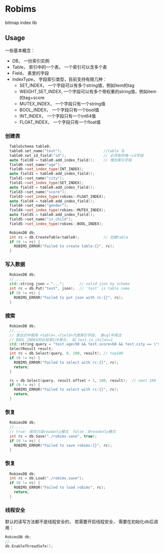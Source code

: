 # Robims
bitmap index lib

## Usage
一些基本概念：  
- DB， 一份索引实例
- Table， 索引中的一个表， 一个索引可以含多个表
- Field， 表里的字段
- IndexType， 字段索引类型，目前支持有限几种：
  - SET_INDEX， 一个字段可以有多个string值，例如item的tag
  - WEIGHT_SET_INDEX, 一个字段可以有多个带权重的string值，例如item的tag+score
  - MUTEX_INDEX， 一个字段只有一个string值
  - BOOL_INDEX， 一个字段只有一个bool值
  - INT_INDEX， 一个字段只有一个int64值
  - FLOAT_INDEX， 一个字段只有一个float值

### 创建表

```cpp
  TableSchema table0;
  table0.set_name("test");                   //table 名
  table0.set_id_field("id");                 // 必须有的唯一id字段
  auto field0 = table0.add_index_field();    // 增加索引字段
  field0->set_name("age");
  field0->set_index_type(INT_INDEX);      
  auto field1 = table0.add_index_field();
  field1->set_name("city");
  field1->set_index_type(SET_INDEX);
  auto field3 = table0.add_index_field();
  field3->set_name("score");
  field3->set_index_type(robims::FLOAT_INDEX);
  auto field4 = table0.add_index_field();
  field4->set_name("gender");
  field4->set_index_type(robims::MUTEX_INDEX);
  auto field5 = table0.add_index_field();
  field5->set_name("is_child");
  field5->set_index_type(robims::BOOL_INDEX);

  RobimsDB db;
  int rc = db.CreateTable(table0);           // 创建table
  if (0 != rc) {
    ROBIMS_ERROR("Failed to create table:{}", rc);
  }
```

### 写入数据
```cpp
  RobimsDB db;
  //.....
  std::string json = "...";       // valid json by schema
  int rc = db.Put("test", json);  // 'test' is table name
  if (0 != rc) {
    ROBIMS_ERROR("Failed to put json with rc:{}", rc);
  }
```

### 搜索
```cpp
  RobimsDB db;
  //.....
  // 表达式中使用 <table>.<field>代表索引字段， 类sql中用法
  // BOOL_INDEX的比较用1/0表示， 如 test.is_child==1
  std::string query = "test.age>50 && test.score>60 && test.city == \"sz\"";
  SelectResult result;
  int rc = db.Select(query, 0, 100, result); // top100
  if (0 != rc) {
    ROBIMS_ERROR("Failed to select with rc:{}", rc);
    return;
  }

  rc = db.Select(query, result.offset + 1, 100, result);  // next 100
  if (0 != rc) {
    ROBIMS_ERROR("Failed to select with rc:{}", rc);
    return;
  }
```

### 恢复
```cpp
  RobimsDB db;
  //.....
  // true: 保存只读readonly模式  false：非readonly模式
  int rc = db.Save("./robims.save", true);
  if (0 != rc) {
    ROBIMS_ERROR("Failed to save robims:{}", rc);
  }
```

### 恢复
```cpp
  RobimsDB db;
  int rc = db.Load("./robims.save");
  if (0 != rc) {
    ROBIMS_ERROR("Failed to load robims", rc);
    return;
  }
```

### 线程安全
默认的读写方法都不是线程安全的， 若需要开启线程安全， 需要在初始化db后调用：
```cpp
RobimsDB db;
//....
db.EnableThreadSafe();
```
